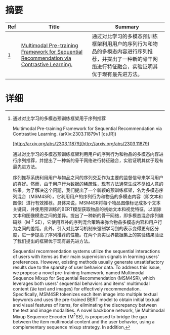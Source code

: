 # 摘要

| Ref | Title | Summary |
| --- | --- | --- |
| [^1] | [Multimodal Pre-training Framework for Sequential Recommendation via Contrastive Learning.](http://arxiv.org/abs/2303.11879) | 通过对比学习的多模态预训练框架利用用户的序列行为和物品的多模态内容进行序列推荐，并提出了一种新的骨干网络进行特征融合，实验证明其优于现有最先进方法。 |

# 详细

[^1]: 通过对比学习的多模态预训练框架用于序列推荐

    Multimodal Pre-training Framework for Sequential Recommendation via Contrastive Learning. (arXiv:2303.11879v1 [cs.IR])

    [http://arxiv.org/abs/2303.11879](http://arxiv.org/abs/2303.11879)

    通过对比学习的多模态预训练框架利用用户的序列行为和物品的多模态内容进行序列推荐，并提出了一种新的骨干网络进行特征融合，实验证明其优于现有最先进方法。

    

    序列推荐系统利用用户与物品之间的序列交互作为主要的监督信号来学习用户的喜好。然而，由于用户行为数据的稀疏性，现有方法通常生成不尽如人意的结果。为了解决这个问题，我们提出了一个新颖的预训练框架，名为多模态序列混合（MSM4SR），它利用用户的序列行为和物品的多模态内容（即文本和图像）进行有效推荐。具体来说，MSM4SR将每个物品图像标记成多个文本关键词，并使用预训练的BERT模型获取物品的初始文本和视觉特征，以消除文本和图像模态之间的差异。提出了一种新的骨干网络，即多模态混合序列编码器（M $^2$ SE），它使用互补的序列混合策略来弥合物品多模态内容和用户行为之间的差距。此外，引入对比学习机制来强制学习到的表示变得更有区分度，进一步提高了序列推荐的性能。在两个真实世界数据集上的实验结果验证了我们提出的框架优于现有最先进方法。

    Sequential recommendation systems utilize the sequential interactions of users with items as their main supervision signals in learning users' preferences. However, existing methods usually generate unsatisfactory results due to the sparsity of user behavior data. To address this issue, we propose a novel pre-training framework, named Multimodal Sequence Mixup for Sequential Recommendation (MSM4SR), which leverages both users' sequential behaviors and items' multimodal content (\ie text and images) for effectively recommendation. Specifically, MSM4SR tokenizes each item image into multiple textual keywords and uses the pre-trained BERT model to obtain initial textual and visual features of items, for eliminating the discrepancy between the text and image modalities. A novel backbone network, \ie Multimodal Mixup Sequence Encoder (M$^2$SE), is proposed to bridge the gap between the item multimodal content and the user behavior, using a complementary sequence mixup strategy. In addition,
    

